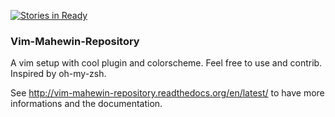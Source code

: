 [![Stories in Ready](https://badge.waffle.io/hobbestigrou/vim-mahewin-repository.png?label=ready&title=Ready)](https://waffle.io/hobbestigrou/vim-mahewin-repository)
### Vim-Mahewin-Repository
A vim setup with cool plugin and colorscheme. Feel free to use and contrib.
Inspired by oh-my-zsh.

See http://vim-mahewin-repository.readthedocs.org/en/latest/ to have more
informations and the documentation.
